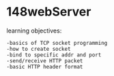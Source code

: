 # 148webServer
learning objectives:

    -basics of TCP socket programming
    -how to create socket
    -bind to specific addr and port
    -send/receive HTTP packet
    -basic HTTP header format
